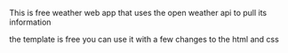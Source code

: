 This is free weather web app that uses the open weather api to pull its information

the template is free you can use it with a few changes to the html and css


